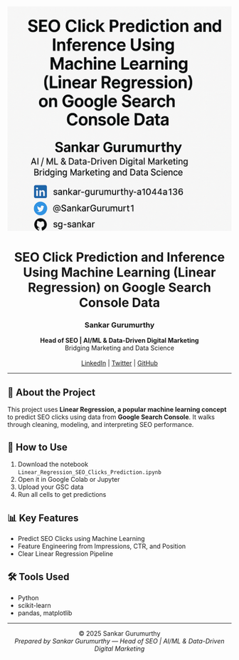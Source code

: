 <p align="center">
  <img src="e318c6c7-9a63-4d0b-8883-efba8bfb49f5.png" width="600">
</p>

<h1 align="center">SEO Click Prediction and Inference Using Machine Learning (Linear Regression) on Google Search Console Data</h1>

<h3 align="center">Sankar Gurumurthy</h3>

<p align="center">
  <b>Head of SEO | AI/ML & Data-Driven Digital Marketing</b><br>
  Bridging Marketing and Data Science<br><br>
  <a href="https://www.linkedin.com/in/sankar-gurumurthy-a1044a136/">LinkedIn</a> |
  <a href="https://x.com/SankarGurumurt1">Twitter</a> |
  <a href="https://github.com/sg-sankar">GitHub</a>
</p>

---

## 📌 About the Project

This project uses **Linear Regression, a popular machine learning concept** to predict SEO clicks using data from **Google Search Console**. It walks through cleaning, modeling, and interpreting SEO performance.

## 🚀 How to Use
1. Download the notebook `Linear_Regression_SEO_Clicks_Prediction.ipynb`
2. Open it in Google Colab or Jupyter
3. Upload your GSC data
4. Run all cells to get predictions

## 📊 Key Features
- Predict SEO Clicks using Machine Learning
- Feature Engineering from Impressions, CTR, and Position
- Clear Linear Regression Pipeline

## 🛠️ Tools Used
- Python
- scikit-learn
- pandas, matplotlib

---

<p align="center">
  © 2025 Sankar Gurumurthy  
  <br>
  <i>Prepared by Sankar Gurumurthy — Head of SEO | AI/ML & Data-Driven Digital Marketing</i>
</p>
